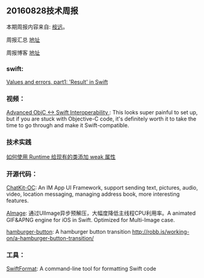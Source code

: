 
## 20160828技术周报

本期周报内容来自: [桉远](https://github.com/AnYuan)。

周报汇总 [地址](https://github.com/BaiduHiDeviOS/iOS-Tech-Weekly)

周报博客 [地址](http://baiduhidevios.github.io/)

### swift:

[Values and errors, part1: 'Result' in Swift](http://www.cocoawithlove.com/blog/2016/08/21/result-types-part-one.html)


### 视频：

[Advanced ObjC <-> Swift Interoperability
](https://realm.io/news/altconf-nikita-lutsenko-objc-swift-interoperability/): This looks super painful to set up, but if you are stuck with Objective-C code, it's definitely worth it to take the time to go through and make it Swift-compatible.


### 技术实践


[如何使用 Runtime 给现有的类添加 weak 属性](http://www.jianshu.com/p/ed65d71554d8)



### 开源代码：

[ChatKit-OC](https://github.com/leancloud/ChatKit-OC): An IM App UI Framework, support sending text, pictures, audio, video, location messaging, managing address book, more interesting features.

[AImage](https://github.com/wangjwchn/AImage): 通过UIImage异步预解压，大幅度降低主线程CPU利用率。A animated GIF&APNG engine for iOS in Swift. Optimized for Multi-Image case.

[hamburger-button](https://github.com/robb/hamburger-button): A hamburger button transition http://robb.is/working-on/a-hamburger-button-transition/

### 工具：

[SwiftFormat](https://github.com/nicklockwood/SwiftFormat): A command-line tool for formatting Swift code
